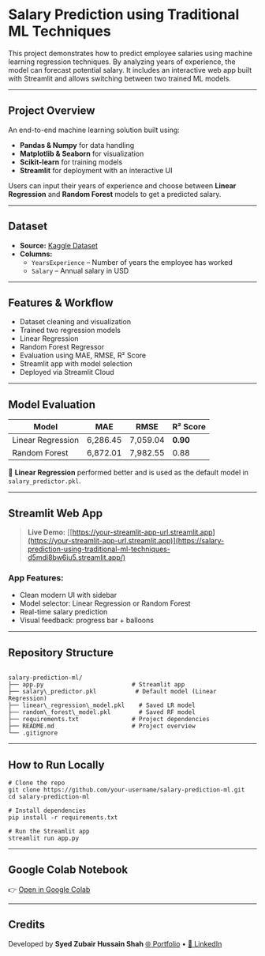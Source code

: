 
#  Salary Prediction using Traditional ML Techniques

This project demonstrates how to predict employee salaries using machine learning regression techniques. By analyzing years of experience, the model can forecast potential salary. It includes an interactive web app built with Streamlit and allows switching between two trained ML models.

---

##  Project Overview

An end-to-end machine learning solution built using:

- **Pandas & Numpy** for data handling  
- **Matplotlib & Seaborn** for visualization  
- **Scikit-learn** for training models  
- **Streamlit** for deployment with an interactive UI  

Users can input their years of experience and choose between **Linear Regression** and **Random Forest** models to get a predicted salary.

---

##  Dataset

- **Source:** [Kaggle Dataset](https://www.kaggle.com/datasets/korpionn/salary-prediction-dataset)
- **Columns:**
  - `YearsExperience` – Number of years the employee has worked
  - `Salary` – Annual salary in USD

---

##  Features & Workflow

-  Dataset cleaning and visualization  
-  Trained two regression models  
- Linear Regression  
- Random Forest Regressor  
- Evaluation using MAE, RMSE, R² Score  
- Streamlit app with model selection  
- Deployed via Streamlit Cloud

---

##  Model Evaluation

| Model              | MAE     | RMSE    | R² Score |
|--------------------|---------|---------|----------|
| Linear Regression  | 6,286.45| 7,059.04| **0.90** |
| Random Forest      | 6,872.01| 7,982.55| 0.88     |

🔎 **Linear Regression** performed better and is used as the default model in `salary_predictor.pkl`.

---

##  Streamlit Web App

>  **Live Demo:** [[https://your-streamlit-app-url.streamlit.app](https://your-streamlit-app-url.streamlit.app)](https://salary-prediction-using-traditional-ml-techniques-d5mdi8bw6iu5.streamlit.app/)

###  App Features:
- Clean modern UI with sidebar
- Model selector: Linear Regression or Random Forest
- Real-time salary prediction
- Visual feedback: progress bar + balloons

---

##  Repository Structure

```

salary-prediction-ml/
├── app.py                         # Streamlit app
├── salary\_predictor.pkl           # Default model (Linear Regression)
├── linear\_regression\_model.pkl    # Saved LR model
├── random\_forest\_model.pkl        # Saved RF model
├── requirements.txt               # Project dependencies
├── README.md                      # Project overview
└── .gitignore

````

---

##  How to Run Locally

```
# Clone the repo
git clone https://github.com/your-username/salary-prediction-ml.git
cd salary-prediction-ml

# Install dependencies
pip install -r requirements.txt

# Run the Streamlit app
streamlit run app.py
````

---

##  Google Colab Notebook

👉 [Open in Google Colab](https://colab.research.google.com/drive/1ObI1yeyQ3ar5oUDO7hXj0g6UewGWzTr8?usp=sharing)

---

## Credits

Developed by **Syed Zubair Hussain Shah**
[🌐 Portfolio](https://zubair-hussain-shah.vercel.app/) • [🔗 LinkedIn](https://linkedin.com/in/syed-zubair-hussain-shah)


```
